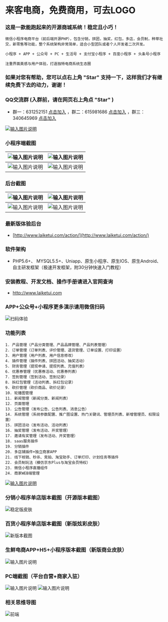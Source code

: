 # 来客电商，免费商用，可去LOGO
### 这是一款能跑起来的开源商城系统！稳定且小巧！

```
微信小程序电商平台（前后端开源PHP），包含分销，拼团，抽奖，红包，多店，会员制，种草社交，新零售等功能，整个系统架构非常简单，适合小型团队或者个人开发者二次开发。

小程序 + APP + 公众号 + PC + 生活号 + 支付宝小程序 + 百度小程序 + 头条号小程序

注重界面美感与用户体验，打造独特电商系统生态圈
```

### 如果对您有帮助，您可以点右上角 "Star" 支持一下，这样我们才有继续免费下去的动力，谢谢！

### QQ交流群 (入群前，请在网页右上角点 "Star" )

- 群一：631252151  [点击加入](http://shang.qq.com/wpa/qunwpa?idkey=e608e87cf657e7f0d0a6fe85b127784efd373f6e1e18d21b590af85f2612df55) 
，群二：615981686  [点击加入](http://shang.qq.com/wpa/qunwpa?idkey=2bc690569245606dcfbf7e67a9abcd8086cd825b4d946bb122ba3b091044a6e4)
，群三：340645969  [点击加入](http://shang.qq.com/wpa/qunwpa?idkey=427109459854834986069455266c718998467b63c78f455940d6291de01a7d0b)

[![输入图片说明](https://images.gitee.com/uploads/images/2020/1028/154030_e846fed0_2029865.jpeg "商业V3版")](http://https://www.laiketui.com/action)

### 小程序端截图

| ![输入图片说明](https://images.gitee.com/uploads/images/2019/0514/143851_4873d4b1_2029865.png "在这里输入图片标题") | ![输入图片说明](https://images.gitee.com/uploads/images/2019/0514/143905_8775e557_2029865.png "在这里输入图片标题") |
| ------------------------------------------------------------------------------------------------------------------- | ------------------------------------------------------------------------------------------------------------------- |
| ![输入图片说明](https://images.gitee.com/uploads/images/2019/0514/144617_13ae4f17_2029865.png "在这里输入图片标题")                     | ![输入图片说明](https://images.gitee.com/uploads/images/2019/0514/144036_d70a43d6_2029865.png "在这里输入图片标题")                     |


### 后台截图

| ![输入图片说明](https://images.gitee.com/uploads/images/2019/0514/143003_6b9ecd53_2029865.png "在这里输入图片标题") | ![输入图片说明](https://images.gitee.com/uploads/images/2019/0514/143319_3864b098_2029865.png "在这里输入图片标题") |
| ------------------------------------------------------------------------------------------------------------------- | ------------------------------------------------------------------------------------------------------------- |
| ![输入图片说明](https://images.gitee.com/uploads/images/2019/0514/143110_9cda6231_2029865.png "在这里输入图片标题") | ![输入图片说明](https://images.gitee.com/uploads/images/2019/0514/143318_7e7574f6_2029865.png "在这里输入图片标题") |

### 最新版体验后台

- [http://www.laiketui.com/action/](http://www.laiketui.com/action/)

### 软件架构

- PHP5.6+、 MYSQL5.5+、Uniapp、原生小程序、原生IOS、原生Android、 自主研发框架（极速开发框架，附30分钟快速入门教程）

### 安装教程、开发文档、操作手册请进入官网查询

- http://www.laiketui.com

### APP+公众号+小程序更多演示请用微信扫码

![扫码体验](https://images.gitee.com/uploads/images/2019/0418/094953_2048c86e_2029865.jpeg)

### 功能列表 

```
1. 产品管理（产品分类管理、产品品牌管理、产品列表管理）
2. 订单管理（订单列表、评价管理、退货管理、订单设置、打印设置）
3. 用户管理（用户列表、用户信息修改）
4. 插件管理（插件列表、拼团活动、抽奖活动）
5. 财务管理（提现申请、提现列表、充值列表）
6. 优惠券管理（优惠券活动、优惠券列表）
7. 签到管理（签到活动、签到记录）
8. 拆红包管理（活动列表、拆红包记录）
9. 砍价管理（砍价商品、砍价记录）
10. 轮播图管理
11. 新闻管理（新闻分类、新闻列表）
12. 页面管理
13. 公告管理（发布公告、公告列表、消息公告）
14. 系统管理（系统参数配置、推广图设置、热门关键词、管理员列表、新增管理员、权限设置）
15. 拼团活动（发布活动、活动列表）
16. 抽奖管理（发布活动、开奖管理）
17. 邀请有奖管理（发布活动、开奖管理）
18. saas服务插件
19. 分销插件
20. 多店铺插件+独立商家APP
21. 线下核销、秒杀、竞拍、淘宝助手、订单打印、计划任务等插件
22. 会员制玩法（模仿京东Plus与淘宝会员特权）
23. 微信小程序直播组件
24. 商家WEB端管理
```

[![输入图片说明](https://images.gitee.com/uploads/images/2019/1030/082053_51b4b4e5_2029865.gif "1572394734266.gif")](http://www.laiketui.com)

### 分销小程序单店版本截图（开源版本截图）

![稳定版皮肤](https://images.gitee.com/uploads/images/2019/0514/100638_e7f9fbc9_2029865.png "在这里输入图片标题")

### 百货小程序单店版本截图（新版炫彩皮肤）

![新版本截图](https://images.gitee.com/uploads/images/2019/0927/080854_34db1391_2029865.png "100638_e7f9fbc9_2029865.png")

### 生鲜电商APP+H5+小程序版本截图（新版商业皮肤）
![输入图片说明](https://images.gitee.com/uploads/images/2020/0220/170134_19dbc645_2029865.png "水果.png")

### PC端截图（平台自营+商家入驻）
![输入图片说明](https://images.gitee.com/uploads/images/2020/1028/153642_4638f4ac_2029865.png "2020080506311086.png")
![输入图片说明](https://images.gitee.com/uploads/images/2020/1028/153825_36541a46_2029865.png "psfe50bd6222200d16-8d2c-4b0a-b4be-88b4f5b4d4d7.png")

### 相关思维导图
![前端](https://images.gitee.com/uploads/images/2018/1101/171831_05d3ecb6_2029865.jpeg "来客小程序.jpg")
